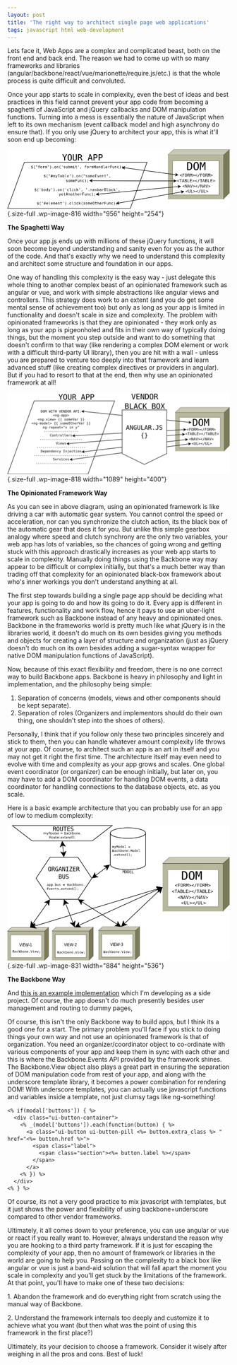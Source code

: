 ```yaml
---
layout: post
title: 'The right way to architect single page web applications'
tags: javascript html web-development
---
```


Lets face it, Web Apps are a complex and complicated beast, both on the front end and back end. The reason we had to come up with so many frameworks and libraries (angular/backbone/react/vue/marionette/require.js/etc.) is that the whole process is quite difficult and convoluted.<!--more-->

Once your app starts to scale in complexity, even the best of ideas and best practices in this field cannot prevent your app code from becoming a spaghetti of JavaScript and jQuery callbacks and DOM manipulation functions. Turning into a mess is essentially the nature of JavaScript when left to its own mechanism (event callback model and high asynchrony do ensure that). If you only use jQuery to architect your app, this is what it'll soon end up becoming:

![The Spaghetti Way](/uploads/2018/07/spaghetti-way.png){.size-full .wp-image-816 width="956" height="254"}

**The Spaghetti Way**

Once your app.js ends up with millions of these jQuery functions, it will soon become beyond understanding and sanity even for you as the author of the code. And that's exactly why we need to understand this complexity and architect some structure and foundation in our apps.

One way of handling this complexity is the easy way - just delegate this whole thing to another complex beast of an opinionated framework such as angular or vue, and work with simple abstractions like angular views and controllers. This strategy does work to an extent (and you do get some mental sense of achievement too) but only as long as your app is limited in functionality and doesn't scale in size and complexity. The problem with opinionated frameworks is that they are opinionated - they work only as long as your app is pigeonholed and fits in their own way of typically doing things, but the moment you step outside and want to do something that doesn't confirm to that way (like rendering a complex DOM element or work with a difficult third-party UI library), then you are hit with a wall - unless you are prepared to venture too deeply into that framework and learn advanced stuff (like creating complex directives or providers in angular). But if you had to resort to that at the end, then why use an opinionated framework at all!

![The Opinionated Framework Way](/uploads/2018/07/opinionated-way.png){.size-full .wp-image-818 width="1089" height="400"}

**The Opinionated Framework Way**

As you can see in above diagram, using an opinionated framework is like driving a car with automatic gear system. You cannot control the speed or acceleration, nor can you synchronize the clutch action, its the black box of the automatic gear that does it for you. But unlike this simple gearbox analogy where speed and clutch synchrony are the only two variables, your web app has lots of variables, so the chances of going wrong and getting stuck with this approach drastically increases as your web app starts to scale in complexity. Manually doing things using the Backbone way may appear to be difficult or complex initially, but that's a much better way than trading off that complexity for an opinionated black-box framework about who's inner workings you don't understand anything at all.

The first step towards building a single page app should be deciding what your app is going to do and how its going to do it. Every app is different in features, functionality and work flow, hence it pays to use an uber-light framework such as Backbone instead of any heavy and opinionated ones. Backbone in the frameworks world is pretty much like what jQuery is in the libraries world, it doesn't do much on its own besides giving you methods and objects for creating a layer of structure and organization (just as jQuery doesn't do much on its own besides adding a sugar-syntax wrapper for native DOM manipulation functions of JavaScript).

Now, because of this exact flexibility and freedom, there is no one correct way to build Backbone apps. Backbone is heavy in philosophy and light in implementation, and the philosophy being simple:

1.  Separation of concerns (models, views and other components should be kept separate).
2.  Separation of roles (Organizers and implementors should do their own thing, one shouldn't step into the shoes of others).

Personally, I think that if you follow only these two principles sincerely and stick to them, then you can handle whatever amount complexity life throws at your app. Of course, to architect such an app is an art in itself and you may not get it right the first time. The architecture itself may even need to evolve with time and complexity as your app grows and scales. One global event coordinator (or organizer) can be enough initially, but later on, you may have to add a DOM coordinator for handling DOM events, a data coordinator for handling connections to the database objects, etc. as you scale.

Here is a basic example architecture that you can probably use for an app of low to medium complexity:

![The Backbone Way](/uploads/2018/07/backbone-way1.png){.size-full .wp-image-831 width="884" height="536"} 

**The Backbone Way**

And [this is an example implementation](https://github.com/prahladyeri/experimental-backbone) which I'm developing as a side project. Of course, the app doesn't do much presently besides user management and routing to dummy pages,

Of course, this isn't the only Backbone way to build apps, but I think its a good one for a start. The primary problem you'll face if you stick to doing things your own way and not use an opinionated framework is that of organization. You need an organizer/coordinator object to co-ordinate with various components of your app and keep them in sync with each other and this is where the Backbone.Events API provided by the framework shines. The Backbone.View object also plays a great part in ensuring the separation of DOM manipulation code from rest of your app, and along with the underscore template library, it becomes a power combination for rendering DOM! With underscore templates, you can actually use javascript functions and variables inside a template, not just clumsy tags like ng-something!

	<% if(modal['buttons']) { %>
	  <div class="ui-button-container">
		<% _(model['buttons']).each(function(button) { %>
		  <a class="ui-button ui-button-pill <%= button.extra_class %> " href="<%= button.href %>">
			<span class="label">
			  <span class="section"><%= button.label %></span> 
			</span>
		  </a>
		<% }) %>
	  </div>
	<% } %>

Of course, its not a very good practice to mix javascript with templates, but it just shows the power and flexibility of using backbone+underscore compared to other vendor frameworks.

Ultimately, it all comes down to your preference, you can use angular or vue or react if you really want to. However, always understand the reason why you are hooking to a third party framework. If it is just for escaping the complexity of your app, then no amount of framework or libraries in the world are going to help you. Passing on the complexity to a black box like angular or vue is just a band-aid solution that will fall apart the moment you scale in complexity and you'll get stuck by the limitations of the framework. At that point, you'll have to make one of these two decisions:

1\. Abandon the framework and do everything right from scratch using the manual way of Backbone.

2\. Understand the framework internals too deeply and customize it to achieve what you want (but then what was the point of using this framework in the first place?)

Ultimately, its your decision to choose a framework. Consider it wisely after weighing in all the pros and cons. Best of luck!

